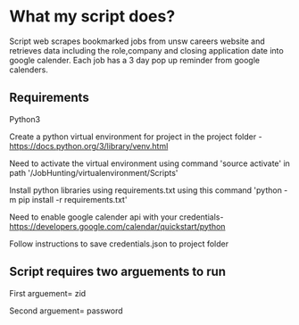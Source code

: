 # What my script does? 


Script web scrapes bookmarked jobs from unsw careers website and retrieves data including the role,company and closing application date into google calender. Each job has a 3 day pop up reminder from google calenders.




## Requirements

Python3 

Create a python virtual environment for project in the project folder - https://docs.python.org/3/library/venv.html

Need to activate the virtual environment using command 'source activate' in path '/JobHunting/virtualenvironment/Scripts'

Install python libraries using requirements.txt using this command 'python -m pip install -r requirements.txt'

Need to enable google calender api with your credentials- https://developers.google.com/calendar/quickstart/python 

Follow instructions to save credentials.json to project folder 








## Script requires two arguements to run

First arguement= zid 

Second arguement= password 


